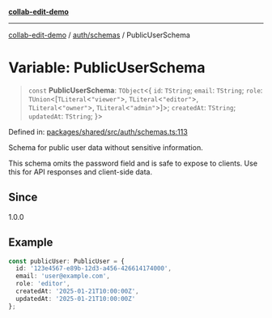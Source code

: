 [**collab-edit-demo**](../../../README.md)

***

[collab-edit-demo](../../../README.md) / [auth/schemas](../README.md) / PublicUserSchema

# Variable: PublicUserSchema

> `const` **PublicUserSchema**: `TObject`\<\{ `id`: `TString`; `email`: `TString`; `role`: `TUnion`\<\[`TLiteral`\<`"viewer"`\>, `TLiteral`\<`"editor"`\>, `TLiteral`\<`"owner"`\>, `TLiteral`\<`"admin"`\>\]\>; `createdAt`: `TString`; `updatedAt`: `TString`; \}\>

Defined in: [packages/shared/src/auth/schemas.ts:113](https://github.com/austyle-io/pub-sub-demo/blob/00b2f1e9b947d5e964db5c3be9502513c4374263/packages/shared/src/auth/schemas.ts#L113)

Schema for public user data without sensitive information.

This schema omits the password field and is safe to expose to clients.
Use this for API responses and client-side data.

## Since

1.0.0

## Example

```typescript
const publicUser: PublicUser = {
  id: '123e4567-e89b-12d3-a456-426614174000',
  email: 'user@example.com',
  role: 'editor',
  createdAt: '2025-01-21T10:00:00Z',
  updatedAt: '2025-01-21T10:00:00Z'
};
```
